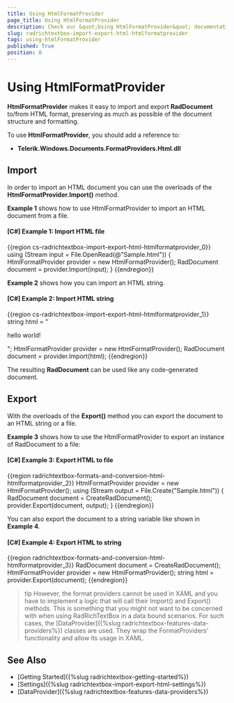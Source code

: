 ```yaml
---
title: Using HtmlFormatProvider
page_title: Using HtmlFormatProvider
description: Check our &quot;Using HtmlFormatProvider&quot; documentation article for the RadRichTextBox {{ site.framework_name }} control.
slug: radrichtextbox-import-export-html-htmlformatprovider
tags: using-htmlFormatProvider
published: True
position: 0
---
```


# Using HtmlFormatProvider

__HtmlFormatProvider__ makes it easy to import and export __RadDocument__ to/from HTML format, preserving as much as possible of the document structure and formatting.

To use __HtmlFormatProvider__, you should add a reference to:

* __Telerik.Windows.Documents.FormatProviders.Html.dll__

## Import

In order to import an HTML document you can use the overloads of the __HtmlFormatProvider.Import()__ method.

__Example 1__ shows how to use HtmlFormatProvider to import an HTML document from a file.

#### __[C#] Example 1: Import HTML file__

{{region cs-radrichtextbox-import-export-html-htmlformatprovider_0}}
    using (Stream input = File.OpenRead(@"Sample.html"))
    {
        HtmlFormatProvider provider = new HtmlFormatProvider();
        RadDocument document = provider.Import(input);
    }
{{endregion}}

__Example 2__ shows how you can import an HTML string.
 
#### __[C#] Example 2: Import HTML string__

{{region cs-radrichtextbox-import-export-html-htmlformatprovider_1}}
    string html = "<p>hello world!</p>";
    HtmlFormatProvider provider = new HtmlFormatProvider();
    RadDocument document = provider.Import(html);
{{endregion}}

The resulting __RadDocument__ can be used like any code-generated document.
        
## Export

With the overloads of the __Export()__ method you can export the document to an HTML string or a file.

__Example 3__ shows how to use the HtmlFormatProvider to export an instance of RadDocument to a file:

#### __[C#] Example 3: Export HTML to file__

{{region radrichtextbox-formats-and-conversion-html-htmlformatprovider_2}}
    HtmlFormatProvider provider = new HtmlFormatProvider();
    using (Stream output = File.Create("Sample.html"))
    {
        RadDocument document = CreateRadDocument();
        provider.Export(document, output);
    }
{{endregion}}

You can also export the document to a string variable like shown in __Example 4__.

#### __[C#] Example 4: Export HTML to string__

{{region radrichtextbox-formats-and-conversion-html-htmlformatprovider_3}}
    RadDocument document = CreateRadDocument();
    HtmlFormatProvider provider = new HtmlFormatProvider();
    string html = provider.Export(document);
{{endregion}}

>tip However, the format providers cannot be used in XAML and you have to implement a logic that will call their Import() and Export() methods. This is something that you might not want to be concerned with when using RadRichTextBox in a data bound scenarios. For such cases, the [DataProvider]({%slug radrichtextbox-features-data-providers%}) classes are used. They wrap the FormatProviders' functionality and allow its usage in XAML.

## See Also

 * [Getting Started]({%slug radrichtextbox-getting-started%})
 * [Settings]({%slug radrichtextbox-import-export-html-settings%}) 
 * [DataProvider]({%slug radrichtextbox-features-data-providers%})
